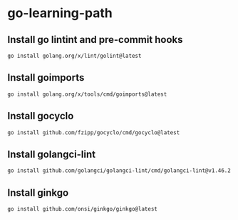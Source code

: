# go-learning-path

## Install go lintint and pre-commit hooks
```
go install golang.org/x/lint/golint@latest
```

## Install goimports
```
go install golang.org/x/tools/cmd/goimports@latest
```

## Install gocyclo
```
go install github.com/fzipp/gocyclo/cmd/gocyclo@latest
```

## Install golangci-lint
```
go install github.com/golangci/golangci-lint/cmd/golangci-lint@v1.46.2
```

## Install ginkgo
```
go install github.com/onsi/ginkgo/ginkgo@latest
```